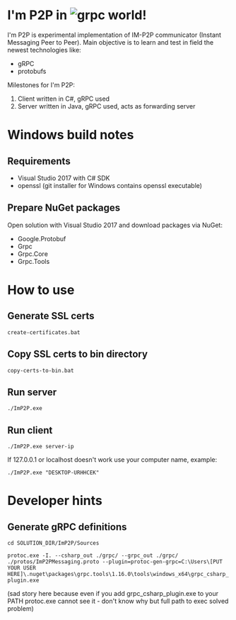 # I'm P2P in ![grpc](https://alexandreesl.files.wordpress.com/2017/04/grpc.png?w=70) world!

I'm P2P is experimental implementation of IM-P2P communicator (Instant Messaging Peer to Peer). 
Main objective is to learn and test in field the newest technologies like:
- gRPC
- protobufs

Milestones for I'm P2P:
1. Client written in C#, gRPC used
2. Server written in Java, gRPC used, acts as forwarding server

# Windows build notes

## Requirements
- Visual Studio 2017 with C# SDK
- openssl (git installer for Windows contains openssl executable)

## Prepare NuGet packages
Open solution with Visual Studio 2017 and download packages via NuGet:
- Google.Protobuf
- Grpc
- Grpc.Core
- Grpc.Tools

# How to use

## Generate SSL certs
``create-certificates.bat``

## Copy SSL certs to bin directory
``copy-certs-to-bin.bat``

## Run server
``./ImP2P.exe``

## Run client 
``./ImP2P.exe server-ip``

If 127.0.0.1 or localhost doesn't work use your computer name, example:

``./ImP2P.exe "DESKTOP-URHHCEK"``

# Developer hints

## Generate gRPC definitions
``cd SOLUTION_DIR/ImP2P/Sources``

``protoc.exe -I. --csharp_out ./grpc/ --grpc_out ./grpc/ ./protos/ImP2PMessaging.proto --plugin=protoc-gen-grpc=C:\Users\[PUT YOUR USER HERE]\.nuget\packages\grpc.tools\1.16.0\tools\windows_x64\grpc_csharp_plugin.exe``

(sad story here because even if you add grpc_csharp_plugin.exe to your PATH protoc.exe cannot see it - don't know why but full path to exec solved problem)
